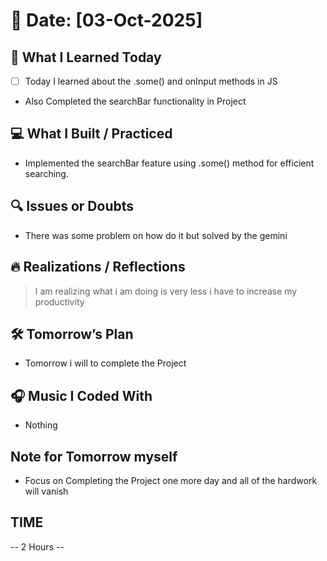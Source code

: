 # 📅 Date: [03-Oct-2025]

## 🧠 What I Learned Today

- [ ] Today I learned about the .some() and onInput methods in JS 
- Also Completed the searchBar functionality in Project

## 💻 What I Built / Practiced

- Implemented the searchBar feature using .some() method for efficient searching.

## 🔍 Issues or Doubts

- There was some problem on how do it but solved by the gemini

## 🔥 Realizations / Reflections

> I am realizing what i am doing is very less i have to increase my productivity

## 🛠 Tomorrow’s Plan

- Tomorrow i will to complete the Project

## 🎧 Music I Coded With

- Nothing

## Note for Tomorrow myself

- Focus on Completing the Project one more day and all of the hardwork will vanish

## TIME

-- 2 Hours --
